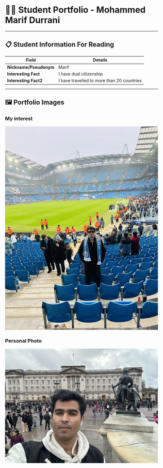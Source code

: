 # 👨‍🎓 Student Portfolio - Mohammed Marif Durrani
---

## 📋 Student Information For Reading

| **Field** | **Details** |
|-----------|-------------|
| **Nickname/Pseudonym** | Marif |
| **Interesting Fact** | I have dual citizenship |
| **Interesting Fact2** | I have travelled to more than 20 countries |

---

## 🖼️ Portfolio Images

### My interest
![Me watching a football match](16E4F5C4-87A5-4069-8D0A-D5771FBC1140_1_105_c.jpeg)

### Personal Photo
![Me at buckingham palace in London](7FDEB1CB-45AC-498D-B76C-2CD08E4D4142_1_105_c.jpeg)


